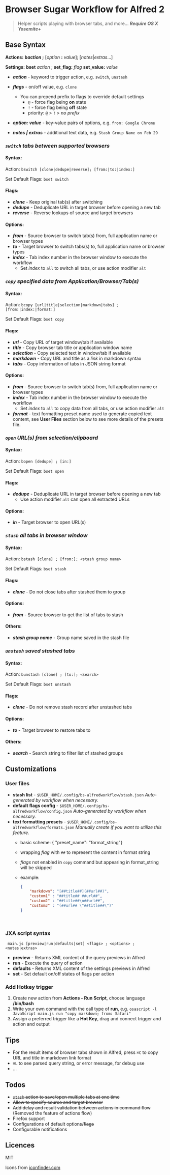 # Browser Sugar Workflow for Alfred 2

> Helper scripts playing with browser tabs, and more...
> ***Require OS X Yosemite+***



## Base Syntax

**Actions:** **b*action* ;** [*option* **:** *value*]; [*notes*|*extras*...]

**Settings:** **bset** *action* ; **set_flag:** *flag* **set_value:** *value*

- ***action*** - keyword to trigger action, e.g. `switch`, `unstash`


- ***flags*** - on/off value, e.g. `clone`
  - You can prepend prefix to flags to override default settings
    - `@` - force flag being **on** state
    - `!` - force flag being **off** state
    - priority: `@` > `!` > *no prefix*

- ***option: value*** - key-value pairs of options, e.g. `from: Google Chrome`
- ***notes | extras*** - additional text data, e.g. `Stash Group Name on Feb 29`





### *`switch` tabs between supported browsers*

#### Syntax: 

Action: `bswitch [clone|dedupe|reverse]; [from:|to:|index:]`

Set Default Flags: `bset switch`

#### Flags:

- ***clone*** - Keep original tab(s) after switching
- ***dedupe*** - Deduplicate URL in target browser before opening a new tab
- ***reverse*** - Reverse lookups of source and target browsers

#### Options:

- ***from*** - Source browser to switch tab(s) from, full application name or browser types
- ***to*** - Target browser to switch tabs(s) to, full application name or browser types
- ***index*** - Tab index number in the browser window to execute the workflow
  - Set *index* to `all` to switch all tabs, or use action modifier `alt`





### *`copy` specified data from Application/Browser/Tab(s)*

#### Syntax: 

Action: `bcopy [url|title|selection|markdown|tabs] ; [from:|index:|format:]`

Set Default Flags: `bset copy`

#### Flags:

- ***url*** - Copy URL of target window/tab if available
- ***title*** - Copy browser tab title or application window name
- ***selection*** - Copy selected text in window/tab if available
- ***markdown*** - Copy URL and title as a *link* in markdown syntax
- ***tabs*** - Copy information of tabs in JSON string format

#### Options:

- ***from*** - Source browser to switch tab(s) from, full application name or browser types
- ***index*** - Tab index number in the browser window to execute the workflow
  - Set *index* to `all` to copy data from all tabs, or use action modifier `alt`
- ***format*** - text formatting preset name used to generate copied text content, see **User Files** section below to see more details of the presets file.





### *`open` URL(s) from selection/clipboard*

#### Syntax:

Action: `bopen [dedupe] ; [in:]`

Set Default Flags: `bset open`

#### Flags:

- ***dedupe*** - Deduplicate URL in target browser before opening a new tab
  - Use action modifier `alt` can open all extracted URLs

#### Options:

- ***in*** - Target browser to open URL(s)





### *`stash` all tabs in browser window*

#### Syntax:

Action: `bstash [clone] ; [from:]; <stash group name>`

Set Default Flags: `bset stash`

#### Flags:

- ***clone*** - Do not close tabs after stashed them to group

#### Options:

- ***from*** - Source browser to get the list of tabs to stash

#### Others:

- ***stash group name*** - Group name saved in the stash file





### *`unstash` saved stashed tabs*

#### Syntax:

Action: `bunstash [clone] ; [to:]; <search>`

Set Default Flags: `bset unstash`

#### Flags:

- ***clone*** - Do not remove stash record after unstashed tabs

#### Options:

- ***to*** - Target browser to restore tabs to

#### Others:

- ***search*** - Search string to filter list of stashed groups




## Customizations


### User files

- **stash list** -  `$USER_HOME/.config/bs-alfredworkflow/stash.json`
  *Auto-generated by workflow when necessary.*
- **default flags config** - `$USER_HOME/.config/bs-alfredworkflow/config.json`
  *Auto-generated by workflow when necessary.*
- **text formatting presets** - `$USER_HOME/.config/bs-alfredworkflow/formats.json`
  *Manually create if you want to utilize this feature.*
  - basic scheme: { "preset_name": "format_string"}
  - wrapping *flag* with `##` to represent the content in format string
  - *flags* not enabled in `copy` command but appearing in format_string will be skipped
  - example:

    ```json
    {
        "markdown": "[##title##](##url##)",
        "custom1" : "##title## ##url##",
        "custom2" : "##title##\n##url##",
        "custom3" : "(##url## \"##title##\")"
    }
    ```

    ​




### JXA script syntax

` main.js [preview|run|defaults|set] <flags> ; <options> ; <notes|extras>`

- **preview** - Returns XML content of the query previews in Alfred
- **run** - Execute the query of action
- **defaults** - Returns XML content of the settings previews in Alfred
- **set** - Set default on/off states of flags per action





### Add Hotkey trigger

1. Create new action from **Actions - Run Script**, choose language **/bin/bash**
2. Write your own command with the call type of **run**, e.g.
   `osascript -l JavaScript main.js run "copy markdown; from: Safari"`
3. Assign a preferred trigger like a **Hot Key**, drag and connect trigger and action and output




## Tips

- For the result items of browser tabs shown in Alfred, press `⌘C`  to copy URL and title in markdown link format
- `⌘L` to see parsed query string, or error message, for debug use
- ...



## Todos

- ~~`stash` action to save/open multiple tabs at one time~~
- ~~Allow to specify source and target browser~~
- ~~Add delay and result validation between actions in command flow~~ (Removed the feature of actions flow)
- Firefox support
- Configurations of default options/~~flags~~
- Configurable notifications





## Licences

MIT

Icons from [iconfinder.com](https://www.iconfinder.com)
